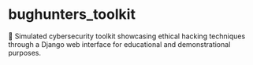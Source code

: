 # bughunters_toolkit
🔐 Simulated cybersecurity toolkit showcasing ethical hacking techniques through a Django web interface for educational and demonstrational purposes.
